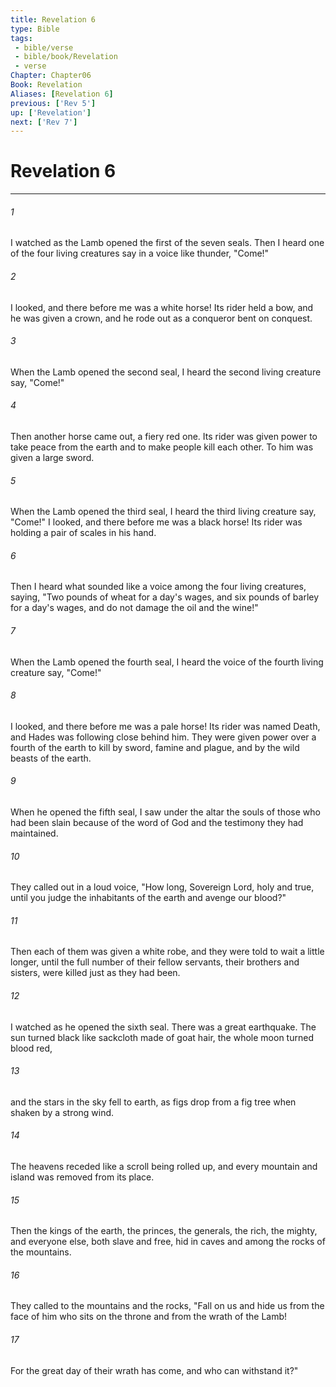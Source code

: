```yaml
---
title: Revelation 6
type: Bible
tags:
 - bible/verse
 - bible/book/Revelation
 - verse
Chapter: Chapter06
Book: Revelation
Aliases: [Revelation 6]
previous: ['Rev 5']
up: ['Revelation']
next: ['Rev 7']
---
```

# Revelation 6

***


###### 1 
I watched as the Lamb opened the first of the seven seals. Then I heard one of the four living creatures say in a voice like thunder, "Come!" 

###### 2 
I looked, and there before me was a white horse! Its rider held a bow, and he was given a crown, and he rode out as a conqueror bent on conquest. 

###### 3 
When the Lamb opened the second seal, I heard the second living creature say, "Come!" 

###### 4 
Then another horse came out, a fiery red one. Its rider was given power to take peace from the earth and to make people kill each other. To him was given a large sword. 

###### 5 
When the Lamb opened the third seal, I heard the third living creature say, "Come!" I looked, and there before me was a black horse! Its rider was holding a pair of scales in his hand. 

###### 6 
Then I heard what sounded like a voice among the four living creatures, saying, "Two pounds of wheat for a day's wages, and six pounds of barley for a day's wages, and do not damage the oil and the wine!" 

###### 7 
When the Lamb opened the fourth seal, I heard the voice of the fourth living creature say, "Come!" 

###### 8 
I looked, and there before me was a pale horse! Its rider was named Death, and Hades was following close behind him. They were given power over a fourth of the earth to kill by sword, famine and plague, and by the wild beasts of the earth. 

###### 9 
When he opened the fifth seal, I saw under the altar the souls of those who had been slain because of the word of God and the testimony they had maintained. 

###### 10 
They called out in a loud voice, "How long, Sovereign Lord, holy and true, until you judge the inhabitants of the earth and avenge our blood?" 

###### 11 
Then each of them was given a white robe, and they were told to wait a little longer, until the full number of their fellow servants, their brothers and sisters, were killed just as they had been. 

###### 12 
I watched as he opened the sixth seal. There was a great earthquake. The sun turned black like sackcloth made of goat hair, the whole moon turned blood red, 

###### 13 
and the stars in the sky fell to earth, as figs drop from a fig tree when shaken by a strong wind. 

###### 14 
The heavens receded like a scroll being rolled up, and every mountain and island was removed from its place. 

###### 15 
Then the kings of the earth, the princes, the generals, the rich, the mighty, and everyone else, both slave and free, hid in caves and among the rocks of the mountains. 

###### 16 
They called to the mountains and the rocks, "Fall on us and hide us from the face of him who sits on the throne and from the wrath of the Lamb! 

###### 17 
For the great day of their wrath has come, and who can withstand it?" 
